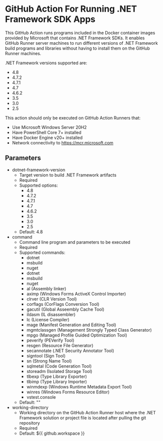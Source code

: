 # GitHub Action For Running .NET Framework SDK Apps

This GitHub Action runs programs included in the Docker container images provided by Microsoft that contains .NET Framework SDKs.  It enables GitHub Runner server machines to run different versions of .NET Framework build programs and libraries without having to install them on the GitHub Runner machines.

.NET Framework versions supported are:

* 4.8
* 4.7.2
* 4.7.1
* 4.7
* 4.6.2
* 3.5
* 3.0
* 2.5

This action should only be executed on GitHub Action Runners that:
* Use Microsoft Windows Server 20H2
* Have PowerShell Core 7+ installed
* Have Docker Engine v20+ installed
* Network connectivity to https://mcr.microsoft.com

## Parameters

* dotnet-framework-version
  * Target version to build .NET Framework artifacts
  * Required
  * Supported options:
    * 4.8
    * 4.7.2
    * 4.7.1
    * 4.7
    * 4.6.2
    * 3.5
    * 3.0
    * 2.5
  * Default: 4.8
* command
  * Command line program and parameters to be executed
  * Required
  * Supported commands:
    - dotnet
    - msbuild
    - nuget
    - dotnet
    - msbuild
    - nuget
    - al (Assembly linker)
    - aximp (Windows Forms ActiveX Control Importer)
    - clrver (CLR Version Tool)
    - corflags (CorFlags Conversion Tool)
    - gacutil (Global Asseembly Cache Tool)
    - ildasm (IL disassembler)
    - lc (License Compiler)
    - mage (Manifest Generation and Editing Tool)
    - mgmtclassgen (Management Strongly Typed Class Generator)
    - mpgo (Managed Profile Guided Optimization Tool)
    - peverify (PEVerify Tool)
    - resgen (Resource File Generator)
    - secannotate (.NET Security Annotator Tool)
    - signtool (Sign Tool)
    - sn (Strong Name Tool)
    - sqlmetal (Code Generation Tool)
    - storeadm (Isolated Storage Tool)
    - tlbexp (Type Library Exporter)
    - tlbimp (Type Library Importer)
    - winmdexp (Windows Runtime Metadata Export Tool)
    - winres (Windows Forms Resource Editor)
    - vstest.console
  * Default: ""
* working-directory
  * Working directory on the GitHub Action Runner host where the .NET Framework solution or project file is located after pulling the git repository
  * Required
  * Default: ${{ github.workspace }}